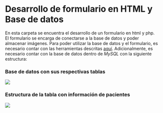 # Desarrollo de formulario en HTML y Base de datos

En esta carpeta se encuentra el desarrollo de un formulario en html y php. El formulario se encarga de conectarse a la base de datos y poder almacenar imágenes. Para poder utilizar la base de datos y el formulario, es necesario contar con las herramientas descritas [aquí](https://github.com/larivera-UVG/Datos-Epilepsia/blob/master/Base%20de%20Datos/ReadMe.md). Adicionalmente, es necesario contar con la base de datos dentro de *MySQL* con la siguiente estructura:

### Base de datos con sus respectivas tablas
![](https://github.com/larivera-UVG/Datos-Epilepsia/blob/master/Base%20de%20Datos/Im%C3%A1genes%20-%20ReadMe/estructuradb4.PNG)

### Estructura de la tabla con información de pacientes
![](https://github.com/larivera-UVG/Datos-Epilepsia/blob/master/Base%20de%20Datos/Im%C3%A1genes%20-%20ReadMe/estructura4tabla1.PNG)


